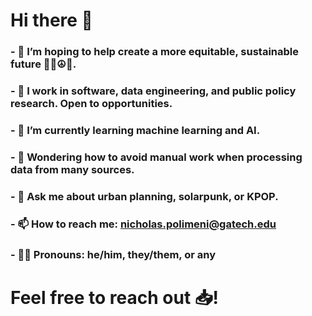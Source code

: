 # Hi there 👋

### - 🔭 I’m hoping to help create a more equitable, sustainable future 🌳🌻☮️🌄.
### - 💼 I work in software, data engineering, and public policy research. Open to opportunities.
### - 🌱 I’m currently learning machine learning and AI.
### - 🤔 Wondering how to avoid manual work when processing data from many sources.
### - 💬 Ask me about urban planning, solarpunk, or KPOP.
### - 📫 How to reach me: nicholas.polimeni@gatech.edu
### - 🏳️‍🌈 Pronouns: he/him, they/them, or any

# Feel free to reach out 📥! 
